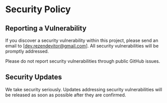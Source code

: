 # Security Policy

## Reporting a Vulnerability

If you discover a security vulnerability within this project, please send an email to [dev.rezendevitor@gmail.com]. All security vulnerabilities will be promptly addressed.

Please do not report security vulnerabilities through public GitHub issues.

## Security Updates

We take security seriously. Updates addressing security vulnerabilities will be released as soon as possible after they are confirmed.
